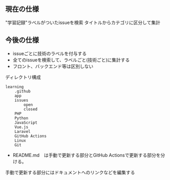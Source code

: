 ## 現在の仕様
"学習記録"ラベルがついたissueを検索
タイトルからカテゴリに区分して集計

## 今後の仕様
- issueごとに技術のラベルを付与する
- 全てのissueを検索して、ラベルごと(技術ごと)に集計する
- フロント、バックエンド等は区別しない

ディレクトリ構成
```
learning
    .github
    app
    issues
        open
        closed
    PHP
    Python
    JavaScript
    Vue.js
    Laravel
    GitHub Actions
    Linux
    Git
```
- README.md　は手動で更新する部分とGitHub Actionsで更新する部分を分ける。

手動で更新する部分にはドキュメントへのリンクなどを編集する

